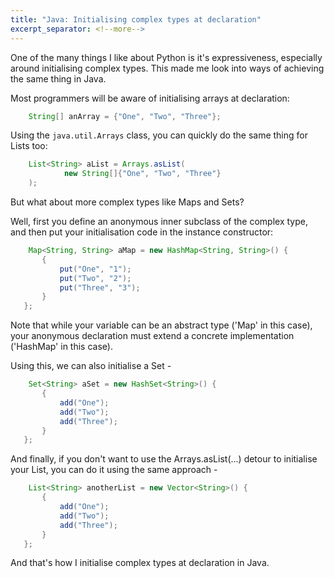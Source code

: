 ```yaml
---
title: "Java: Initialising complex types at declaration"
excerpt_separator: <!--more-->
---
```

One of the many things I like about Python is it's expressiveness, especially around initialising complex types. This made me look into ways of achieving the same thing in Java.
<!--more-->
Most programmers will be aware of initialising arrays at declaration:
```java
    String[] anArray = {"One", "Two", "Three"};
```

Using the ```java.util.Arrays``` class, you can quickly do the same thing for Lists too:
```java
    List<String> aList = Arrays.asList( 
            new String[]{"One", "Two", "Three"} 
    );
```

But what about more complex types like Maps and Sets?

Well, first you define an anonymous inner subclass of the complex type, and then put your initialisation code in the instance constructor:
```java
    Map<String, String> aMap = new HashMap<String, String>() {
       {
           put("One", "1");
           put("Two", "2");
           put("Three", "3");
       }
   };
```

Note that while your variable can be an abstract type ('Map' in this case), your anonymous declaration must extend a concrete implementation ('HashMap' in this case).

Using this, we can also initialise a Set -
```java
    Set<String> aSet = new HashSet<String>() {
       {
           add("One");
           add("Two");
           add("Three");
       }
   };
```

And finally, if you don't want to use the Arrays.asList(...) detour to initialise your List, you can do it using the same approach -
```java
    List<String> anotherList = new Vector<String>() {
       {
           add("One");
           add("Two");
           add("Three");
       }
   };
```

And that's how I initialise complex types at declaration in Java.